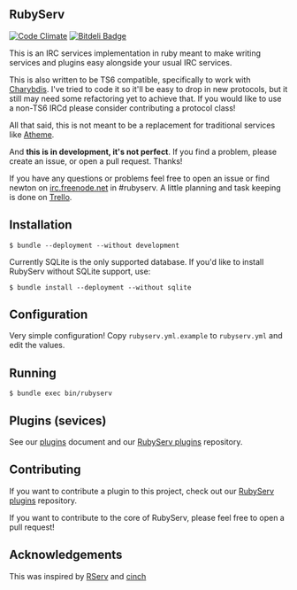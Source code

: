 ## RubyServ

[![Code Climate](https://codeclimate.com/github/jameswritescode/rubyserv.png)](https://codeclimate.com/github/jameswritescode/rubyserv) [![Bitdeli Badge](https://d2weczhvl823v0.cloudfront.net/jameswritescode/rubyserv/trend.png)](https://bitdeli.com/free "Bitdeli Badge")

This is an IRC services implementation in ruby meant to make writing services and plugins easy alongside your usual IRC services.

This is also written to be TS6 compatible, specifically to work with [Charybdis](http://www.atheme.org/project/charybdis). I've tried to code it so it'll be easy to drop in new protocols, but it still may need some refactoring yet to achieve that. If you would like to use a non-TS6 IRCd please consider contributing a protocol class!

All that said, this is not meant to be a replacement for traditional services like [Atheme](https://github.com/atheme/atheme).

And **this is in development, it's not perfect**. If you find a problem, please create an issue, or open a pull request. Thanks!

If you have any questions or problems feel free to open an issue or find newton on [irc.freenode.net](http://freenode.net) in #rubyserv. A little planning and task keeping is done on [Trello](https://trello.com/b/2sqGDjIT).

## Installation

```
$ bundle --deployment --without development
```

Currently SQLite is the only supported database. If you'd like to install RubyServ without SQLite support, use:

```
$ bundle install --deployment --without sqlite
```

## Configuration

Very simple configuration! Copy `rubyserv.yml.example` to `rubyserv.yml` and edit the values.

## Running

```
$ bundle exec bin/rubyserv
```

## Plugins (sevices)

See our [plugins](https://github.com/jameswritescode/rubyserv/tree/master/doc/plugins.md) document and our [RubyServ plugins](https://github.com/jameswritescode/rubyserv-plugins) repository.

## Contributing

If you want to contribute a plugin to this project, check out our [RubyServ plugins](https://github.com/jameswritescode/rubyserv-plugins) repository.

If you want to contribute to the core of RubyServ, please feel free to open a pull request!

## Acknowledgements

This was inspired by [RServ](https://github.com/somasonic/RServ) and [cinch](https://github.com/cinchrb/cinch)
